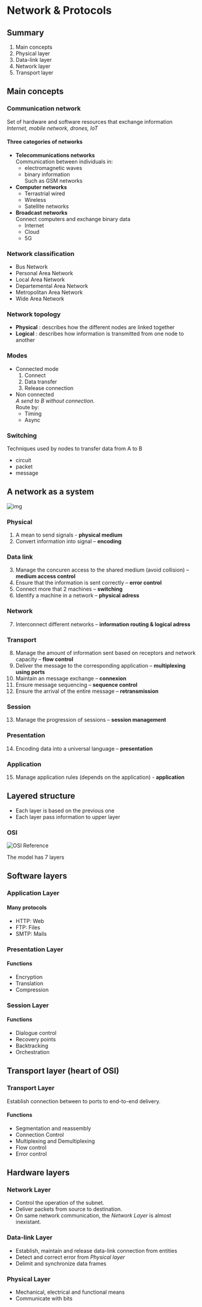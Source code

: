 # Network & Protocols 

## Summary
1. Main concepts
2. Physical layer
3. Data-link layer
4. Network layer
5. Transport layer

## Main concepts

### Communication network
Set of hardware and software resources that exchange information     
*Internet, mobile network, drones, IoT*     

#### Three categories of networks
- **Telecommunications networks**     
Communication between individuals in:     
    - electromagnetic waves
    - binary information    
Such as GSM networks
- **Computer networks**     
    - Terrastrial wired 
    - Wireless
    - Satellite networks       
- **Broadcast networks**     
Connect computers and exchange binary data
    - Internet
    - Cloud
    - 5G

### Network classification
- Bus Network
- Personal Area Network
- Local Area Network
- Departemental Area Network
- Metropolitan Area Network
- Wide Area Network

### Network topology
- **Physical** : describes how the different nodes are linked together
- **Logical** : describes how information is transmitted from one node to another

### Modes
- Connected mode
    1. Connect
    2. Data transfer
    3. Release connection
- Non connected    
    *A send to B without connection.*     
    Route by:
    - Timing
    - Async

### Switching
Techniques used by nodes to transfer data from A to B
- circuit
- packet
- message

## A network as a system
![img](https://user-images.githubusercontent.com/19282069/116002166-b7429a80-a5f8-11eb-9ecc-e6c85f6aa6a1.png)
### Physical
1. A mean to send signals - **physical medium**
2. Convert information into signal – **encoding**
### Data link
3. Manage the concuren access to the shared medium (avoid collision) – **medium access control**
4. Ensure that the information is sent correctly – **error control**
5. Connect more that 2 machines – **switching**
6. Identify a machine in a network – **physical adress**
### Network
7. Interconnect different networks – **information routing & logical adress**
### Transport
8. Manage the amount of information sent based on receptors and network capacity – **flow control**
9. Deliver the message to the corresponding application – **multiplexing using ports**
10. Maintain an message exchange – **connexion**
11. Ensure message sequencing – **sequence control**
12. Ensure the arrival of the entire message – **retransmission**
### Session
13. Manage the progression of sessions – **session management**
### Presentation
14. Encoding data into a universal language – **presentation**
### Application
15. Manage application rules (depends on the application) - **application**

## Layered structure
- Each layer is based on the previous one
- Each layer pass information to upper layer
### OSI
![OSI Reference](https://user-images.githubusercontent.com/19282069/116220646-292bf880-a74d-11eb-90a2-43466cbe6d82.png)

The model has 7 layers
## Software layers
### Application Layer
#### Many protocols
- HTTP: Web
- FTP: Files
- SMTP: Mails

### Presentation Layer
#### Functions
- Encryption 
- Translation
- Compression

### Session Layer
#### Functions
- Dialogue control
- Recovery points
- Backtracking
- Orchestration

## Transport layer (heart of OSI)
### Transport Layer
Establish connection between to ports to end-to-end delivery.    
#### Functions 
- Segmentation and reassembly 
- Connection Control
- Multiplexing and Demultiplexing
- Flow control
- Error control

## Hardware layers
### Network Layer
- Control the operation of the subnet.     
- Deliver packets from source to destination.     
- On same network communication, the *Network Layer* is almost inexistant.
### Data-link Layer
- Establish, maintain and release data-link connection from entities
- Detect and correct error from *Physical layer*
- Delimit and synchronize data frames
### Physical Layer
- Mechanical, electrical and functional means
- Communicate with bits